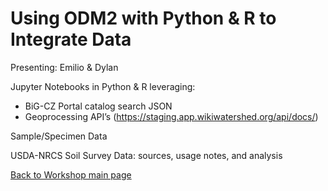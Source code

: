 # Using ODM2 with Python & R to Integrate Data
Presenting: Emilio & Dylan

Jupyter Notebooks in Python & R leveraging:
* BiG-CZ Portal catalog search JSON
* Geoprocessing API’s (https://staging.app.wikiwatershed.org/api/docs/)

Sample/Specimen Data

USDA-NRCS Soil Survey Data: sources, usage notes, and analysis


[Back to Workshop main page](https://github.com/BiG-CZ/bigcz_wshp2017/blob/master/README.md)

